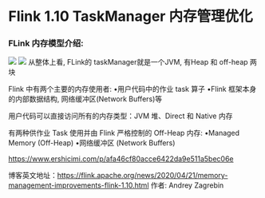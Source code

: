 Flink 1.10 TaskManager 内存管理优化
===

### FLink 内存模型介绍:
![](https://ask.qcloudimg.com/http-save/yehe-1130324/p0r0ihbhu1.png?imageView2/2/w/1620)
![](https://ci.apache.org/projects/flink/flink-docs-release-1.11/fig/detailed-mem-model.svg)
从整体上看, FLink的 taskManager就是一个JVM, 有Heap 和 off-heap 两块

Flink 中有两个主要的内存使用者:
•用户代码中的作业 task 算子
•Flink 框架本身的内部数据结构, 网络缓冲区(Network Buffers)等

用户代码可以直接访问所有的内存类型：JVM 堆、Direct 和 Native 内存

有两种供作业 Task 使用并由 Flink 严格控制的 Off-Heap 内存: 
•Managed Memory (Off-Heap)
•网络缓冲区 (Network Buffers)




https://www.ershicimi.com/p/afa46cf80acce6422da9e511a5bec06e

博客英文地址：https://flink.apache.org/news/2020/04/21/memory-management-improvements-flink-1.10.html
作者: Andrey Zagrebin















